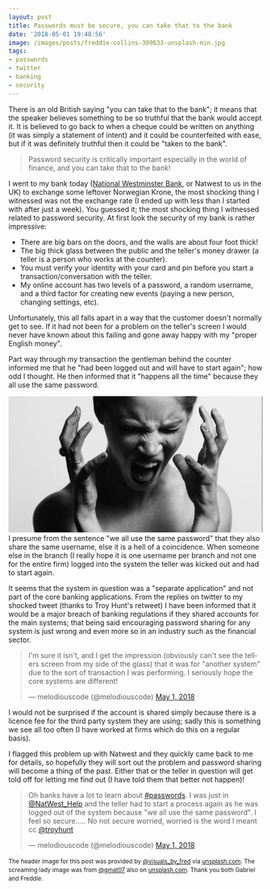 ```yaml
---
layout: post
title: Passwords must be secure, you can take that to the bank
date: '2018-05-01 19:48:56'
image: /images/posts/freddie-collins-309833-unsplash-min.jpg
tags:
- passwords
- twitter
- banking
- security
---
```


There is an old British saying "you can take that to the bank"; it means that the speaker believes something to be so truthful that the bank would accept it. It is believed to go back to when a cheque could be written on anything (it was simply a statement of intent) and it could be counterfeited with ease, but if it was definitely truthful then it could be "taken to the bank".

>Password security is critically important especially in the world of finance, and you can take that to the bank!

I went to my bank today ([National Westminster Bank](https://personal.natwest.com/), or Natwest to us in the UK) to exchange some leftover Norwegian Krone, the most shocking thing I witnessed was not the exchange rate (I ended up with less than I started with after just a week). You guessed it; the most shocking thing I witnessed related to password security.
At first look the security of my bank is rather impressive:
* There are big bars on the doors, and the walls are about four foot thick!
* The big thick glass between the public and the teller's money drawer (a teller is a person who works at the counter).
* You must verify your identity with your card and pin before you start a transaction/conversation with the teller.
* My online account has two levels of a password, a random username, and a third factor for creating new events (paying a new person, changing settings, etc).

Unfortunately, this all falls apart in a way that the customer doesn't normally get to see. If it had not been for a problem on the teller's screen I would never have known about this failing and gone away happy with my "proper English money". 

Part way through my transaction the gentleman behind the counter informed me that he "had been logged out and will have to start again"; how odd I thought. He then informed that it "happens all the time" because they all use the same password.

![A photo of screaming woman](/images/content/gabriel-matula-300398-unsplash-min.jpg)
I presume from the sentence "we all use the same password" that they also share the same username, else it is a hell of a coincidence. When someone else in the branch (I really hope it is one username per branch and not one for the entire firm) logged into the system the teller was kicked out and had to start again.

It seems that the system in question was a "separate application" and not part of the core banking applications. From the replies on twitter to my shocked tweet (thanks to Troy Hunt's retweet) I have been informed that it would be a major breach of banking regulations if they shared accounts for the main systems; that being said encouraging password sharing for any system is just wrong and even more so in an industry such as the financial sector. 
<blockquote class="twitter-tweet" data-lang="en"><p lang="en" dir="ltr">I&#39;m sure it isn&#39;t, and I get the impression (obviously can&#39;t see the tellers screen from my side of the glass) that it was for &quot;another system&quot; due to the sort of transaction I was performing. I seriously hope the core systems are different!</p>&mdash; melodiouscode (@melodiouscode) <a href="https://twitter.com/melodiouscode/status/991287789932220417?ref_src=twsrc%5Etfw">May 1, 2018</a></blockquote>
I would not be surprised if the account is shared simply because there is a licence fee for the third party system they are using; sadly this is something we see all too often (I have worked at firms which do this on a regular basis).

I flagged this problem up with Natwest and they quickly came back to me for details, so hopefully they will sort out the problem and password sharing will become a thing of the past. Either that or the teller in question will get told off for letting me find out (I have told them that better not happen)!
<blockquote class="twitter-tweet" data-lang="en"><p lang="en" dir="ltr">Oh banks have a lot to learn about <a href="https://twitter.com/hashtag/passwords?src=hash&amp;ref_src=twsrc%5Etfw">#passwords</a>. I was just in <a href="https://twitter.com/NatWest_Help?ref_src=twsrc%5Etfw">@NatWest_Help</a> and the teller had to start a process again as he was logged out of the system because &quot;we all use the same password&quot;. I feel so secure..... No not secure worried, worried is the word I meant cc <a href="https://twitter.com/troyhunt?ref_src=twsrc%5Etfw">@troyhunt</a></p>&mdash; melodiouscode (@melodiouscode) <a href="https://twitter.com/melodiouscode/status/991276253834567682?ref_src=twsrc%5Etfw">May 1, 2018</a></blockquote>

<small>The header image for this post was provided by [@visuals_by_fred](https://unsplash.com/@visuals_by_fred) via [unsplash.com](https://unsplash.com). The screaming lady image was from [@gmat07](https://unsplash.com/@gmat07) also on [unsplash.com](https://unsplash.com). Thank you both Gabriel and Freddie.</small>

